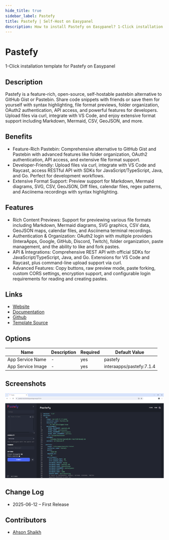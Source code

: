 ```yaml
---
hide_title: true
sidebar_label: Pastefy
title: Pastefy | Self-Host on Easypanel
description: How to install Pastefy on Easypanel? 1-Click installation template for Pastefy on Easypanel
---
```


<!-- generated -->

# Pastefy

1-Click installation template for Pastefy on Easypanel

## Description

Pastefy is a feature-rich, open-source, self-hostable pastebin alternative to GitHub Gist or Pastebin. Share code snippets with friends or save them for yourself with syntax highlighting, file format previews, folder organization, OAuth2 authentication, API access, and powerful features for developers. Upload files via curl, integrate with VS Code, and enjoy extensive format support including Markdown, Mermaid, CSV, GeoJSON, and more.

## Benefits

- Feature-Rich Pastebin: Comprehensive alternative to GitHub Gist and Pastebin with advanced features like folder organization, OAuth2 authentication, API access, and extensive file format support.
- Developer-Friendly: Upload files via curl, integrate with VS Code and Raycast, access RESTful API with SDKs for JavaScript/TypeScript, Java, and Go. Perfect for development workflows.
- Extensive Format Support: Preview support for Markdown, Mermaid diagrams, SVG, CSV, GeoJSON, Diff files, calendar files, regex patterns, and Asciinema recordings with syntax highlighting.

## Features

- Rich Content Previews: Support for previewing various file formats including Markdown, Mermaid diagrams, SVG graphics, CSV data, GeoJSON maps, calendar files, and Asciinema terminal recordings.
- Authentication & Organization: OAuth2 login with multiple providers (InteraApps, Google, GitHub, Discord, Twitch), folder organization, paste management, and the ability to like and fork pastes.
- API & Integrations: Comprehensive REST API with official SDKs for JavaScript/TypeScript, Java, and Go. Extensions for VS Code and Raycast, plus command-line upload support via curl.
- Advanced Features: Copy buttons, raw preview mode, paste forking, custom CORS settings, encryption support, and configurable login requirements for reading and creating pastes.

## Links

- [Website](https://pastefy.app/)
- [Documentation](https://github.com/interaapps/pastefy/wiki)
- [Github](https://github.com/interaapps/pastefy)
- [Template Source](https://github.com/easypanel-io/templates/tree/main/templates/pastefy)

## Options

Name | Description | Required | Default Value
-|-|-|-
App Service Name | - | yes | pastefy
App Service Image | - | yes | interaapps/pastefy:7.1.4

## Screenshots

![Pastefy Screenshot](./assets/screenshot.png)

## Change Log

- 2025-06-12 – First Release

## Contributors

- [Ahson Shaikh](https://github.com/Ahson-Shaikh)

